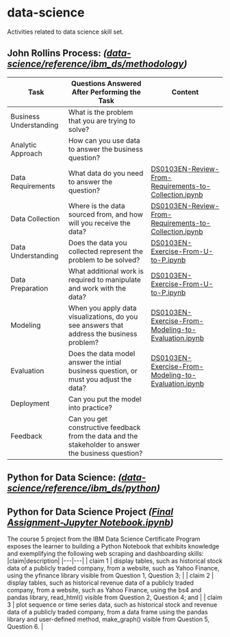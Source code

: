 # data-science
Activities related to data science skill set.

## John Rollins Process: *([data-science/reference/ibm_ds/methodology](https://github.com/solver-Mart1n/data-science/tree/main/reference/ibm_ds/methodology))*
| Task | Questions Answered After Performing the Task | Content |
|---|---|---|
| Business Understanding | What is the problem that you are trying to solve? | |
| Analytic Approach | How can you use data to answer the business question? | |
| Data Requirements | What data do you need to answer the question? | [DS0103EN-Review-From-Requirements-to-Collection.ipynb](https://github.com/solver-Mart1n/data-science/blob/main/reference/ibm_ds/DS0103EN-Review-From-Requirements-to-Collection.ipynb) |
| Data Collection | Where is the data sourced from, and how will you receive the data? | [DS0103EN-Review-From-Requirements-to-Collection.ipynb](https://github.com/solver-Mart1n/data-science/blob/main/reference/ibm_ds/DS0103EN-Review-From-Requirements-to-Collection.ipynb) |
| Data Understanding | Does the data you collected represent the problem to be solved? | [DS0103EN-Exercise-From-U-to-P.ipynb](https://github.com/solver-Mart1n/data-science/blob/main/reference/ibm_ds/DS0103EN-Exercise-From-U-to-P.ipynb) |
| Data Preparation | What additional work is required to manipulate and work with the data? | [DS0103EN-Exercise-From-U-to-P.ipynb](https://github.com/solver-Mart1n/data-science/blob/main/reference/ibm_ds/DS0103EN-Exercise-From-U-to-P.ipynb) |
| Modeling | When you apply data visualizations, do you see answers that address the business problem? | [DS0103EN-Exercise-From-Modeling-to-Evaluation.ipynb](https://github.com/solver-Mart1n/data-science/blob/main/reference/ibm_ds/DS0103EN-Exercise-From-Modeling-to-Evaluation.ipynb) |
| Evaluation | Does the data model answer the intial business question, or must you adjust the data? | [DS0103EN-Exercise-From-Modeling-to-Evaluation.ipynb](https://github.com/solver-Mart1n/data-science/blob/main/reference/ibm_ds/DS0103EN-Exercise-From-Modeling-to-Evaluation.ipynb) |
| Deployment | Can you put the model into practice? | |
| Feedback | Can you get constructive feedback from the data and the stakeholder to answer the business question? | |

## Python for Data Science: *([data-science/reference/ibm_ds/python](https://github.com/solver-Mart1n/data-science/tree/main/reference/ibm_ds/language/python))*

## Python for Data Science Project *([Final Assignment-Jupyter Notebook.ipynb](https://github.com/solver-Mart1n/data-science/blob/main/reference/ibm_ds/language/python/final_project/answers/Final%20Assignment%20-%20Jupyter%20Notebook.ipynb))*
The course 5 project from the IBM Data Science Certificate Program exposes the learner to building a  Python Notebook that exhibits knowledge and exemplifying the following web scraping and dashboarding skills:	
|claim|description|
|---|---|
| claim 1	| display tables, such as historical stock data of a publicly traded company, from a website, such as Yahoo Finance, using the yfinance library visible from Question 1, Question 3; |
| claim 2	| display tables, such as historical revenue data of a publicly traded company, from a website, such as Yahoo Finance, using the bs4 and pandas library, read_html() visible from Question 2, Question 4; and |
| claim 3	| plot sequence or time series data, such as historical stock and revenue data of a publicly traded company, from a data frame using the pandas library and user-defined method, make_graph() visible from Question 5, Question 6. |
